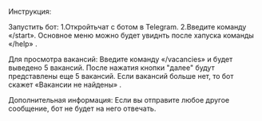 Инструкция:

Запустить бот: 
1.Откройтьчат с ботом в Telegram.
2.Введите команду «/start».
Основное меню можно будет увиднть после хапуска команды «/help» .

Для просмотра вакансий:
Введите команду «/vacancies» и будет выведено 5 вакансий.
После нажатия кнопки "далее" будут представлены еще 5 вакансий.
Если вакансий больше нет, то бот скажет «Вакансии не найдены» .

Дополнительная информация:
Если вы отправите любое другое сообщение, бот не будет на него отвечать.
